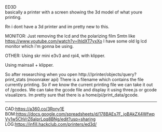 ED3D \
basically a printer with a screen showing the 3d model of what youre printing.

Rn i dont have a 3d printer and im pretty new to this.


MONITOR: 
Just removing the lcd and the polarizing film
Smtn like https://www.youtube.com/watch?v=IhldXT7yxXo
I have some old lg lcd monitor which i'm gonna be using.

OTHER:
Using skr mini e3v3 and rpi4, with klipper. 

Using mainsail + klipper.

So after researching when you open http://<raspberrypi-ip>/printer/objects/query?print_stats (moonraker api)
There is a filename which contains the file currently printing. So if we know the current printing file we can take it out of /gcodes. We can take the gcode file and display it using three.js or gcode visualizers.
Im pretty sure that there is a home/pi/print_data/gcode.

---
CAD:https://a360.co/3Rony1E \
BOM:https://docs.google.com/spreadsheets/d/178BAEs7F_joBAkZX4WfwpVy1w5ChVrZ6aIprLqq8BNg/edit?usp=sharing \
LOG:https://infill.hackclub.com/printers/ed3d/ 


